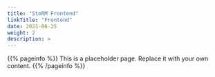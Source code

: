 ```yaml
---
title: "StoRM Frontend"
linkTitle: "Frontend"
date: 2021-06-25
weight: 2
description: >
---
```


{{% pageinfo %}}
This is a placeholder page. Replace it with your own content.
{{% /pageinfo %}}
